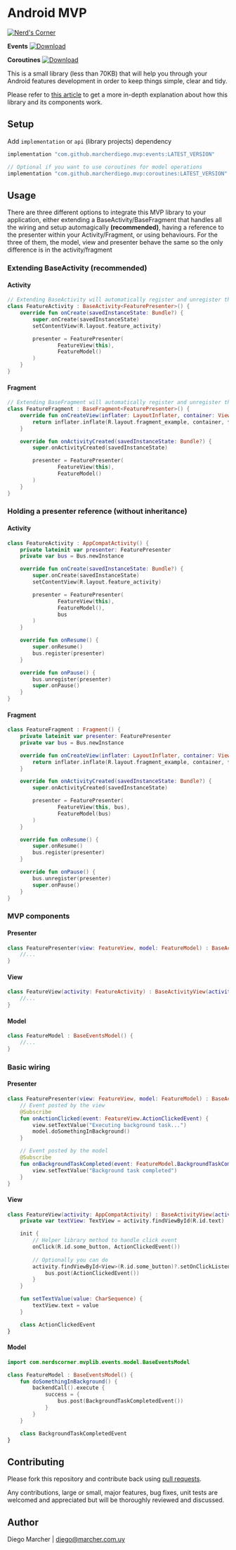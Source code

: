 # Android MVP
[![Nerd's Corner](https://circleci.com/gh/marcherdiego/android_mvp.svg?style=svg)](https://circleci.com/gh/circleci/circleci-docs)

**Events** [ ![Download](https://img.shields.io/maven-central/v/com.github.marcherdiego.mvp/events) ](https://search.maven.org/artifact/com.github.marcherdiego.mvp/events)

**Coroutines** [ ![Download](https://img.shields.io/maven-central/v/com.github.marcherdiego.mvp/coroutines) ](https://search.maven.org/artifact/com.github.marcherdiego.mvp/coroutines)

This is a small library (less than 70KB) that will help you through your Android features development in order to keep things simple, clear and tidy.

Please refer to [this article](https://android.jlelse.eu/android-mvp-doing-it-right-dac9d5d72079) to get a more in-depth explanation about how this library and its components work.

## Setup
Add `implementation` or `api` (library projects) dependency

```groovy
implementation "com.github.marcherdiego.mvp:events:LATEST_VERSION" 

// Optional if you want to use coroutines for model operations
implementation "com.github.marcherdiego.mvp:coroutines:LATEST_VERSION" 
```

## Usage
There are three different options to integrate this MVP library to your application, either extending a BaseActivity/BaseFragment that handles all the wiring and setup automagically **(recommended)**, having a reference to the presenter within your Activity/Fragment, or using behaviours.
For the three of them, the model, view and presenter behave the same so the only difference is in the activity/fragment

### Extending BaseActivity (recommended)
#### Activity
```kotlin
// Extending BaseActivity will automatically register and unregister the presenter to the bus whenever your activity get resumed or paused
class FeatureActivity : BaseActivity<FeaturePresenter>() {
    override fun onCreate(savedInstanceState: Bundle?) {
        super.onCreate(savedInstanceState)
        setContentView(R.layout.feature_activity)

        presenter = FeaturePresenter(
                FeatureView(this),
                FeatureModel()
        )
    }
}
```

#### Fragment
```kotlin
// Extending BaseFragment will automatically register and unregister the presenter to the bus whenever your activity get resumed or paused
class FeatureFragment : BaseFragment<FeaturePresenter>() {
    override fun onCreateView(inflater: LayoutInflater, container: ViewGroup?, savedInstanceState: Bundle?): View? {
        return inflater.inflate(R.layout.fragment_example, container, false)
    }

    override fun onActivityCreated(savedInstanceState: Bundle?) {
        super.onActivityCreated(savedInstanceState)

        presenter = FeaturePresenter(
                FeatureView(this),
                FeatureModel()
        )
    }
}
```

### Holding a presenter reference (without inheritance)
#### Activity
```kotlin
class FeatureActivity : AppCompatActivity() {
    private lateinit var presenter: FeaturePresenter
    private var bus = Bus.newInstance

    override fun onCreate(savedInstanceState: Bundle?) {
        super.onCreate(savedInstanceState)
        setContentView(R.layout.feature_activity)

        presenter = FeaturePresenter(
                FeatureView(this),
                FeatureModel(),
                bus
        )
    }

    override fun onResume() {
        super.onResume()
        bus.register(presenter)
    }

    override fun onPause() {
        bus.unregister(presenter)
        super.onPause()
    }
}
```

#### Fragment
```kotlin
class FeatureFragment : Fragment() {
    private lateinit var presenter: FeaturePresenter
    private var bus = Bus.newInstance

    override fun onCreateView(inflater: LayoutInflater, container: ViewGroup?, savedInstanceState: Bundle?): View? {
        return inflater.inflate(R.layout.fragment_example, container, false)
    }

    override fun onActivityCreated(savedInstanceState: Bundle?) {
        super.onActivityCreated(savedInstanceState)

        presenter = FeaturePresenter(
                FeatureView(this, bus),
                FeatureModel(bus)
        )
    }

    override fun onResume() {
        super.onResume()
        bus.register(presenter)
    }

    override fun onPause() {
        bus.unregister(presenter)
        super.onPause()
    }
}
```

### MVP components
#### Presenter
```kotlin
class FeaturePresenter(view: FeatureView, model: FeatureModel) : BaseActivityPresenter<FeatureView, FeatureModel>(view, model) {
    //...
}
```
#### View
```kotlin
class FeatureView(activity: FeatureActivity) : BaseActivityView(activity) {
    //...
}
```
#### Model
```kotlin
class FeatureModel : BaseEventsModel() {
    //...
}
```

### Basic wiring
#### Presenter
```kotlin
class FeaturePresenter(view: FeatureView, model: FeatureModel) : BaseActivityPresenter<FeatureView, FeatureModel>(view, model) {
    // Event posted by the view
    @Subscribe
    fun onActionClicked(event: FeatureView.ActionClickedEvent) {
        view.setTextValue("Executing background task...")
        model.doSomethingInBackground()
    }

    // Event posted by the model
    @Subscribe
    fun onBackgroundTaskCompleted(event: FeatureModel.BackgroundTaskCompletedEvent) {
        view.setTextValue("Background task completed")
    }
}
```
#### View
```kotlin
class FeatureView(activity: AppCompatActivity) : BaseActivityView(activity) {
    private var textView: TextView = activity.findViewById(R.id.text)

    init {
        // Helper library method to handle click event
        onClick(R.id.some_button, ActionClickedEvent())
        
        // Optionally you can do
        activity.findViewById<View>(R.id.some_button)?.setOnClickListener {
            bus.post(ActionClickedEvent())
        }
    }

    fun setTextValue(value: CharSequence) {
        textView.text = value
    }

    class ActionClickedEvent
}
```
#### Model
```kotlin
import com.nerdscorner.mvplib.events.model.BaseEventsModel

class FeatureModel : BaseEventsModel() {
    fun doSomethingInBackground() {
        backendCall().execute {
            success = {
                bus.post(BackgroundTaskCompletedEvent())
            }
        }
    }

    class BackgroundTaskCompletedEvent
}
```

## Contributing

Please fork this repository and contribute back using [pull requests](https://github.com/marcherdiego/android_mvp/pulls).

Any contributions, large or small, major features, bug fixes, unit tests are welcomed and appreciated but will be thoroughly reviewed and discussed.


## Author

Diego Marcher | diego@marcher.com.uy
